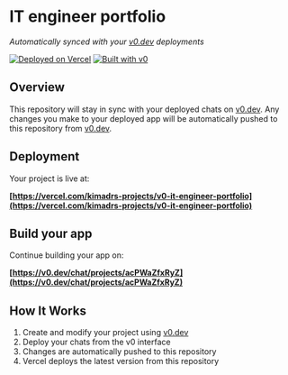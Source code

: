 # IT engineer portfolio

*Automatically synced with your [v0.dev](https://v0.dev) deployments*

[![Deployed on Vercel](https://img.shields.io/badge/Deployed%20on-Vercel-black?style=for-the-badge&logo=vercel)](https://vercel.com/kimadrs-projects/v0-it-engineer-portfolio)
[![Built with v0](https://img.shields.io/badge/Built%20with-v0.dev-black?style=for-the-badge)](https://v0.dev/chat/projects/acPWaZfxRyZ)

## Overview

This repository will stay in sync with your deployed chats on [v0.dev](https://v0.dev).
Any changes you make to your deployed app will be automatically pushed to this repository from [v0.dev](https://v0.dev).

## Deployment

Your project is live at:

**[https://vercel.com/kimadrs-projects/v0-it-engineer-portfolio](https://vercel.com/kimadrs-projects/v0-it-engineer-portfolio)**

## Build your app

Continue building your app on:

**[https://v0.dev/chat/projects/acPWaZfxRyZ](https://v0.dev/chat/projects/acPWaZfxRyZ)**

## How It Works

1. Create and modify your project using [v0.dev](https://v0.dev)
2. Deploy your chats from the v0 interface
3. Changes are automatically pushed to this repository
4. Vercel deploys the latest version from this repository